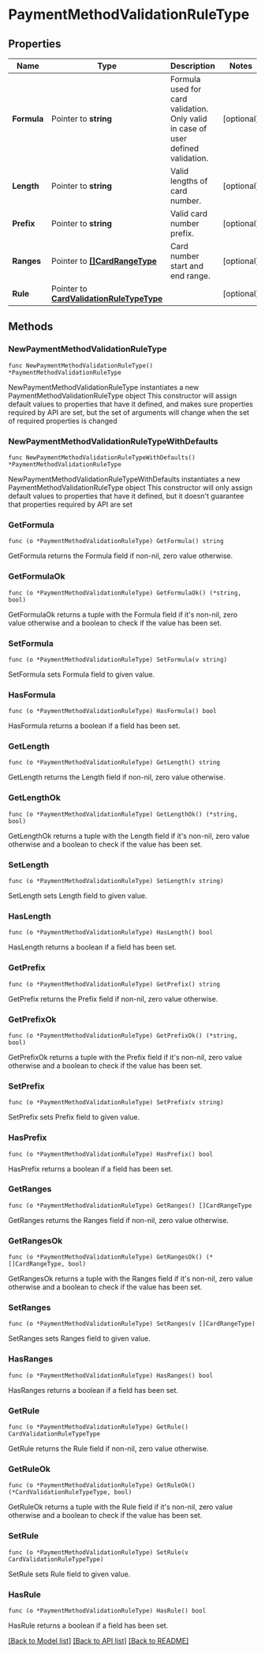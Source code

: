 # PaymentMethodValidationRuleType

## Properties

Name | Type | Description | Notes
------------ | ------------- | ------------- | -------------
**Formula** | Pointer to **string** | Formula used for card validation. Only valid in case of user defined validation. | [optional] 
**Length** | Pointer to **string** | Valid lengths of card number. | [optional] 
**Prefix** | Pointer to **string** | Valid card number prefix. | [optional] 
**Ranges** | Pointer to [**[]CardRangeType**](CardRangeType.md) | Card number start and end range. | [optional] 
**Rule** | Pointer to [**CardValidationRuleTypeType**](CardValidationRuleTypeType.md) |  | [optional] 

## Methods

### NewPaymentMethodValidationRuleType

`func NewPaymentMethodValidationRuleType() *PaymentMethodValidationRuleType`

NewPaymentMethodValidationRuleType instantiates a new PaymentMethodValidationRuleType object
This constructor will assign default values to properties that have it defined,
and makes sure properties required by API are set, but the set of arguments
will change when the set of required properties is changed

### NewPaymentMethodValidationRuleTypeWithDefaults

`func NewPaymentMethodValidationRuleTypeWithDefaults() *PaymentMethodValidationRuleType`

NewPaymentMethodValidationRuleTypeWithDefaults instantiates a new PaymentMethodValidationRuleType object
This constructor will only assign default values to properties that have it defined,
but it doesn't guarantee that properties required by API are set

### GetFormula

`func (o *PaymentMethodValidationRuleType) GetFormula() string`

GetFormula returns the Formula field if non-nil, zero value otherwise.

### GetFormulaOk

`func (o *PaymentMethodValidationRuleType) GetFormulaOk() (*string, bool)`

GetFormulaOk returns a tuple with the Formula field if it's non-nil, zero value otherwise
and a boolean to check if the value has been set.

### SetFormula

`func (o *PaymentMethodValidationRuleType) SetFormula(v string)`

SetFormula sets Formula field to given value.

### HasFormula

`func (o *PaymentMethodValidationRuleType) HasFormula() bool`

HasFormula returns a boolean if a field has been set.

### GetLength

`func (o *PaymentMethodValidationRuleType) GetLength() string`

GetLength returns the Length field if non-nil, zero value otherwise.

### GetLengthOk

`func (o *PaymentMethodValidationRuleType) GetLengthOk() (*string, bool)`

GetLengthOk returns a tuple with the Length field if it's non-nil, zero value otherwise
and a boolean to check if the value has been set.

### SetLength

`func (o *PaymentMethodValidationRuleType) SetLength(v string)`

SetLength sets Length field to given value.

### HasLength

`func (o *PaymentMethodValidationRuleType) HasLength() bool`

HasLength returns a boolean if a field has been set.

### GetPrefix

`func (o *PaymentMethodValidationRuleType) GetPrefix() string`

GetPrefix returns the Prefix field if non-nil, zero value otherwise.

### GetPrefixOk

`func (o *PaymentMethodValidationRuleType) GetPrefixOk() (*string, bool)`

GetPrefixOk returns a tuple with the Prefix field if it's non-nil, zero value otherwise
and a boolean to check if the value has been set.

### SetPrefix

`func (o *PaymentMethodValidationRuleType) SetPrefix(v string)`

SetPrefix sets Prefix field to given value.

### HasPrefix

`func (o *PaymentMethodValidationRuleType) HasPrefix() bool`

HasPrefix returns a boolean if a field has been set.

### GetRanges

`func (o *PaymentMethodValidationRuleType) GetRanges() []CardRangeType`

GetRanges returns the Ranges field if non-nil, zero value otherwise.

### GetRangesOk

`func (o *PaymentMethodValidationRuleType) GetRangesOk() (*[]CardRangeType, bool)`

GetRangesOk returns a tuple with the Ranges field if it's non-nil, zero value otherwise
and a boolean to check if the value has been set.

### SetRanges

`func (o *PaymentMethodValidationRuleType) SetRanges(v []CardRangeType)`

SetRanges sets Ranges field to given value.

### HasRanges

`func (o *PaymentMethodValidationRuleType) HasRanges() bool`

HasRanges returns a boolean if a field has been set.

### GetRule

`func (o *PaymentMethodValidationRuleType) GetRule() CardValidationRuleTypeType`

GetRule returns the Rule field if non-nil, zero value otherwise.

### GetRuleOk

`func (o *PaymentMethodValidationRuleType) GetRuleOk() (*CardValidationRuleTypeType, bool)`

GetRuleOk returns a tuple with the Rule field if it's non-nil, zero value otherwise
and a boolean to check if the value has been set.

### SetRule

`func (o *PaymentMethodValidationRuleType) SetRule(v CardValidationRuleTypeType)`

SetRule sets Rule field to given value.

### HasRule

`func (o *PaymentMethodValidationRuleType) HasRule() bool`

HasRule returns a boolean if a field has been set.


[[Back to Model list]](../README.md#documentation-for-models) [[Back to API list]](../README.md#documentation-for-api-endpoints) [[Back to README]](../README.md)


